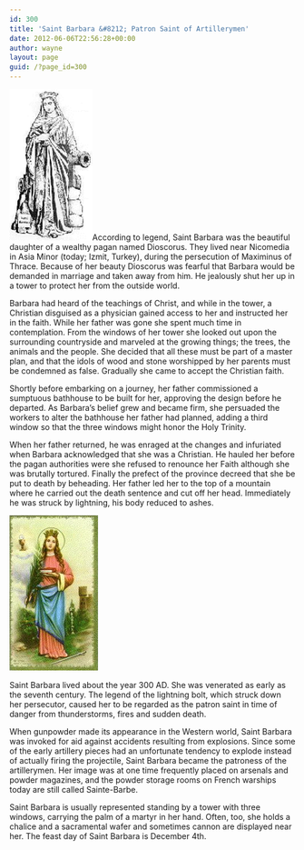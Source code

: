 ```yaml
---
id: 300
title: 'Saint Barbara &#8212; Patron Saint of Artillerymen'
date: 2012-06-06T22:56:28+00:00
author: wayne
layout: page
guid: /?page_id=300
---
```

[<img class="alignleft  wp-image-301" title="stbarbara" src="/wp-content/uploads/2012/06/stbarbara.gif" alt="" width="146" height="266" />](/wp-content/uploads/2012/06/stbarbara.gif)According to legend, Saint Barbara was the beautiful daughter of a wealthy pagan named Dioscorus. They lived near Nicomedia in Asia Minor (today; Izmit, Turkey), during the persecution of Maximinus of Thrace. Because of her beauty Dioscorus was fearful that Barbara would be demanded in marriage and taken away from him. He jealously shut her up in a tower to protect her from the outside world.

Barbara had heard of the teachings of Christ, and while in the tower, a Christian disguised as a physician gained access to her and instructed her in the faith. While her father was gone she spent much time in contemplation. From the windows of her tower she looked out upon the surrounding countryside and marveled at the growing things; the trees, the animals and the people. She decided that all these must be part of a master plan, and that the idols of wood and stone worshipped by her parents must be condemned as false. Gradually she came to accept the Christian faith.

Shortly before embarking on a journey, her father commissioned a sumptuous bathhouse to be built for her, approving the design before he departed. As Barbara’s belief grew and became firm, she persuaded the workers to alter the bathhouse her father had planned, adding a third window so that the three windows might honor the Holy Trinity.

When her father returned, he was enraged at the changes and infuriated when Barbara acknowledged that she was a Christian. He hauled her before the pagan authorities were she refused to renounce her Faith although she was brutally tortured. Finally the prefect of the province decreed that she be put to death by beheading. Her father led her to the top of a mountain where he carried out the death sentence and cut off her head. Immediately he was struck by lightning, his body reduced to ashes.

<img class="alignright size-full wp-image-302" title="stbarbara01" src="/wp-content/uploads/2012/06/stbarbara01.jpg" alt="" width="156" height="273" />

Saint Barbara lived about the year 300 AD. She was venerated as early as the seventh century. The legend of the lightning bolt, which struck down her persecutor, caused her to be regarded as the patron saint in time of danger from thunderstorms, fires and sudden death.

When gunpowder made its appearance in the Western world, Saint Barbara was invoked for aid against accidents resulting from explosions. Since some of the early artillery pieces had an unfortunate tendency to explode instead of actually firing the projectile, Saint Barbara became the patroness of the artillerymen. Her image was at one time frequently placed on arsenals and powder magazines, and the powder storage rooms on French warships today are still called Sainte-Barbe.

<div>
  <p>
    Saint Barbara is usually represented standing by a tower with three windows, carrying the palm of a martyr in her hand. Often, too, she holds a chalice and a sacramental wafer and sometimes cannon are displayed near her. The feast day of Saint Barbara is December 4th.
  </p>
</div>
